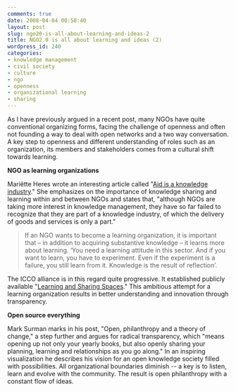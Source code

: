 ```yaml
---
comments: true
date: 2008-04-04 00:58:40
layout: post
slug: ngo20-is-all-about-learning-and-ideas-2
title: NGO2.0 is all about learning and ideas (2)
wordpress_id: 240
categories:
- knowledge management
- civil society
- culture
- ngo
- openness
- organizational learning
- sharing
---
```


As I have previously argued in a recent post, many NGOs have quite conventional organizing forms, facing the challenge of openness and often not founding a way to deal with open networks and a two way conversation. A key step to openness and different understanding of roles such as an organization, its members and stakeholders comes from a cultural shift towards learning.

**NGO as learning organizations**

Mariëtte 		Heres wrote an interesting article called "[Aid is a knowledge industry](http://www.thebrokeronline.eu/en/articles/aid_is_a_knowledge_industry)." She emphasizes on the importance of knowledge sharing and learning within and between NGOs and states that, "although NGOs are taking more interest in knowledge management, they have so far failed to recognize that they are part of a knowledge industry, of which the delivery of goods and services is only a part."


> If an NGO wants to become a learning organization, it is important that – in addition to acquiring substantive knowledge – it learns more about learning. ‘You need a learning attitude in this sector. And if you want to learn, you have to experiment. Even if the experiment is a failure, you still learn from it. Knowledge is the result of reflection’.


The ICCO alliance is in this regard quite progressive. It established publicly available "[Learning and Sharing Spaces](http://iacdrc.pbwiki.com)." This ambitious attempt for a learning organization results in better understanding and innovation through transparency.

**Open source everything**

Mark Surman marks in his post, "Open, philanthropy and a theory of change," a step further and argues for radical transparency, which "means opening up not only your yearly books, but also openly sharing your planning, learning and relationships as you go along." In an inspiring visualization he describes his vision for an open knowledge society filled with possibilities. All organizational boundaries diminish -- a key is to listen, learn and evolve with the community. The result is open philanthropy with a constant flow of ideas.
